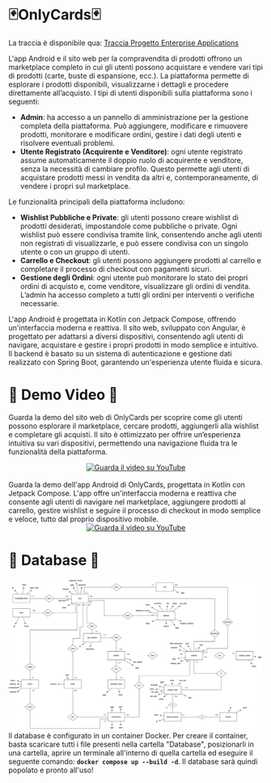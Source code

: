 # 🃏OnlyCards🃏
La traccia è disponibile qua: [Traccia Progetto Enterprise Applications](https://github.com/matte18it/OnlyCards/blob/main/File/EA%20-%20Progetto%20formativo%202023_2024.pdf)

L'app Android e il sito web per la compravendita di prodotti offrono un marketplace completo in cui gli utenti possono acquistare e vendere vari tipi di prodotti (carte, buste di espansione, ecc.). La piattaforma permette di esplorare i prodotti disponibili, visualizzarne i dettagli e procedere direttamente all’acquisto. I tipi di utenti disponibili sulla piattaforma sono i seguenti:
<ul>
  <li>
    <strong>Admin</strong>: ha accesso a un pannello di amministrazione per la gestione completa della piattaforma. Può aggiungere, modificare e rimuovere prodotti, monitorare e modificare ordini, gestire i dati degli utenti e risolvere eventuali problemi.
  </li>
  <li>
    <strong>Utente Registrato (Acquirente e Venditore)</strong>: ogni utente registrato assume automaticamente il doppio ruolo di acquirente e venditore, senza la necessità di cambiare profilo. Questo permette agli utenti di acquistare prodotti messi in vendita da altri e, contemporaneamente, di vendere i propri sul marketplace.
  </li>
</ul>

Le funzionalità principali della piattaforma includono:
<ul>
  <li>
    <strong>Wishlist Pubbliche e Private</strong>: gli utenti possono creare wishlist di prodotti desiderati, impostandole come pubbliche o private. Ogni wishlist può essere condivisa tramite link, consentendo anche agli utenti non registrati di visualizzarle, e può essere condivisa con un singolo utente o con un gruppo di utenti.
  <li>
    <strong>Carrello e Checkout</strong>: gli utenti possono aggiungere prodotti al carrello e completare il processo di checkout con pagamenti sicuri.
  </li>
  <li>
    <strong>Gestione degli Ordini</strong>: ogni utente può monitorare lo stato dei propri ordini di acquisto e, come venditore, visualizzare gli ordini di vendita. L’admin ha accesso completo a tutti gli ordini per interventi o verifiche necessarie.
  </li>
</ul>

L'app Android è progettata in Kotlin con Jetpack Compose, offrendo un'interfaccia moderna e reattiva. Il sito web, sviluppato con Angular, è progettato per adattarsi a diversi dispositivi, consentendo agli utenti di navigare, acquistare e gestire i propri prodotti in modo semplice e intuitivo. Il backend è basato su un sistema di autenticazione e gestione dati realizzato con Spring Boot, garantendo un'esperienza utente fluida e sicura.

# 📼 Demo Video 📼
Guarda la demo del sito web di OnlyCards per scoprire come gli utenti possono esplorare il marketplace, cercare prodotti, aggiungerli alla wishlist e completare gli acquisti. Il sito è ottimizzato per offrire un’esperienza intuitiva su vari dispositivi, permettendo una navigazione fluida tra le funzionalità della piattaforma.
<div align="center">
  <a href="https://www.youtube.com/watch?v=eSI8P3kFCMo">
    <img src="https://img.youtube.com/vi/eSI8P3kFCMo/0.jpg" alt="Guarda il video su YouTube" width="600">
  </a>
</div>

<br>
Guarda la demo dell'app Android di OnlyCards, progettata in Kotlin con Jetpack Compose. L'app offre un'interfaccia moderna e reattiva che consente agli utenti di navigare nel marketplace, aggiungere prodotti al carrello, gestire wishlist e seguire il processo di checkout in modo semplice e veloce, tutto dal proprio dispositivo mobile.
<div align="center">
  <a href="https://youtu.be/umu2lZ5qsTo">
    <img src="https://img.youtube.com/vi/umu2lZ5qsTo/0.jpg" alt="Guarda il video su YouTube" width="600">
  </a>
</div>

# 💾 Database 💾
![Modello ER](https://github.com/matte18it/OnlyCards/blob/main/File/ModelloER.png)
Il database è configurato in un container Docker. Per creare il container, basta scaricare tutti i file presenti nella cartella "Database", posizionarli in una cartella, aprire un terminale all'interno di quella cartella ed eseguire il seguente comando: <strong>`docker compose up --build -d`</strong>. Il database sarà quindi popolato e pronto all'uso!
